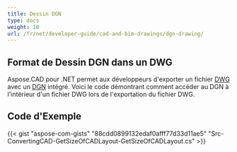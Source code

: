 ```yaml
---
title: Dessin DGN
type: docs
weight: 10
url: /fr/net/developer-guide/cad-and-bim-drawings/dgn-drawing/
---
```


## **Format de Dessin DGN dans un DWG**

Aspose.CAD pour .NET permet aux développeurs d'exporter un fichier [DWG](https://docs.fileformat.com/cad/dwg/) avec un [DGN](https://docs.fileformat.com/cad/dgn/) intégré. Voici le code démontrant comment accéder au DGN à l'intérieur d'un fichier DWG lors de l'exportation du fichier DWG.

## Code d'Exemple

{{< gist "aspose-com-gists" "88cdd0899132edaf0afff77d33d11ae5" "Src-ConvertingCAD-GetSizeOfCADLayout-GetSizeOfCADLayout.cs" >}}
